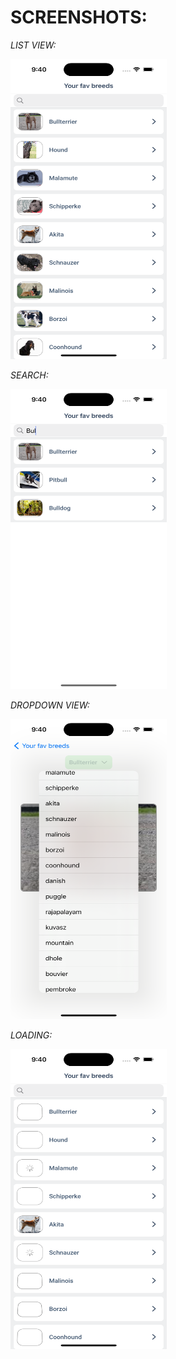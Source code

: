 # SCREENSHOTS:

*LIST VIEW:*

<img src="List.png" width="250" height="480" >

*SEARCH:*

<img src="Search.png" width="250" height="480" >

*DROPDOWN VIEW:*

<img src="dropdown.png" width="250" height="480" >

*LOADING:*

<img src="loading.png" width="250" height="480" >



